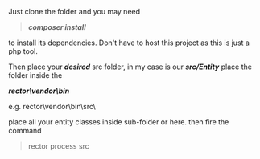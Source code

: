 Just clone the folder and you may need 

>***composer install***

to install its dependencies. Don't have to host this project as this is just a php tool.

Then place your ***desired*** src folder, in my case is our ***src/Entity*** 
place the folder inside the 

***rector\vendor\bin***

e.g. rector\vendor\bin\src\

place all your entity classes inside sub-folder or here. 
then fire the command 

> rector process src
